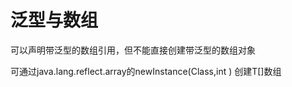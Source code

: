 # 泛型与数组

可以声明带泛型的数组引用，但不能直接创建带泛型的数组对象

可通过java.lang.reflect.array的newInstance(Class<T>,int ) 创建T[]数组